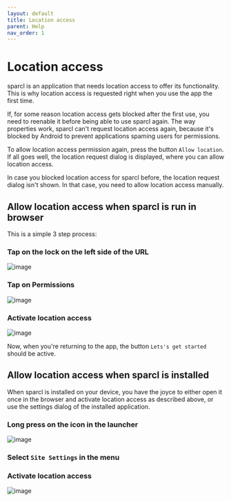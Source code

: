 ```yaml
---
layout: default
title: Location access
parent: Help
nav_order: 1
---
```


# Location access

sparcl is an application that needs location access to offer its functionality. This is why location access is requested right when you use the app the first time.

If, for some reason location access gets blocked after the first use, you need to reenable it before being able to use sparcl again. The way properties work, sparcl can't request location access again, because it's blocked by Android to prevent applications spaming users for permissions.

To allow location access permission again, press the button `Allow location`. If all goes well, the location request dialog is displayed, where you can allow location access.

In case you blocked location access for sparcl before, the location request dialog isn't shown. In that case, you need to allow location access manually. 

## Allow location access when sparcl is run in browser

This is a simple 3 step process:

### Tap on the lock on the left side of the URL
![image](https://user-images.githubusercontent.com/231274/117124585-d2e83680-ad98-11eb-9fa3-ee7ac603e78f.png)

### Tap on Permissions
![image](https://user-images.githubusercontent.com/231274/117124755-032fd500-ad99-11eb-8d8f-b17c92d14fbc.png)

### Activate location access
![image](https://user-images.githubusercontent.com/231274/117124883-278bb180-ad99-11eb-833d-08470e15ff4c.png)


Now, when you're returning to the app, the button `Lets's get started` should be active.

## Allow location access when sparcl is installed

When sparcl is installed on your device, you have the joyce to either open it once in the browser and activate location access as described above, or use the settings dialog of the installed application.

### Long press on the icon in the launcher
![image](https://user-images.githubusercontent.com/231274/117125319-ac76cb00-ad99-11eb-84b0-1cdf1bf8ca97.png)

### Select `Site Settings` in the menu

### Activate location access
![image](https://user-images.githubusercontent.com/231274/117125471-d8924c00-ad99-11eb-8961-1a4984719310.png)
